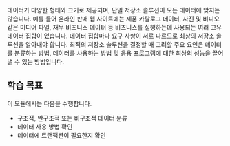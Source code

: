 데이터가 다양한 형태와 크기로 제공되며, 단일 저장소 솔루션이 모든 데이터에 맞지는 않습니다. 예를 들어 온라인 판매 웹 사이트에는 제품 카탈로그 데이터, 사진 및 비디오 같은 미디어 파일, 재무 비즈니스 데이터 등 비즈니스를 실행하는데 사용되는 여러 고유 데이터 집합이 있습니다. 데이터 집합마다 요구 사항이 서로 다르므로 최상의 저장소 솔루션을 알아내야 합니다. 최적의 저장소 솔루션을 결정할 때 고려할 주요 요인은 데이터를 분류하는 방법, 데이터를 사용하는 방법 및 응용 프로그램에 대한 최상의 성능을 끌어낼 수 있는 방법입니다.

## <a name="learning-objectives"></a>학습 목표
이 모듈에서는 다음을 수행합니다.

- 구조적, 반구조적 또는 비구조적 데이터 분류
- 데이터 사용 방법 확인
- 데이터에 트랜잭션이 필요한지 확인 